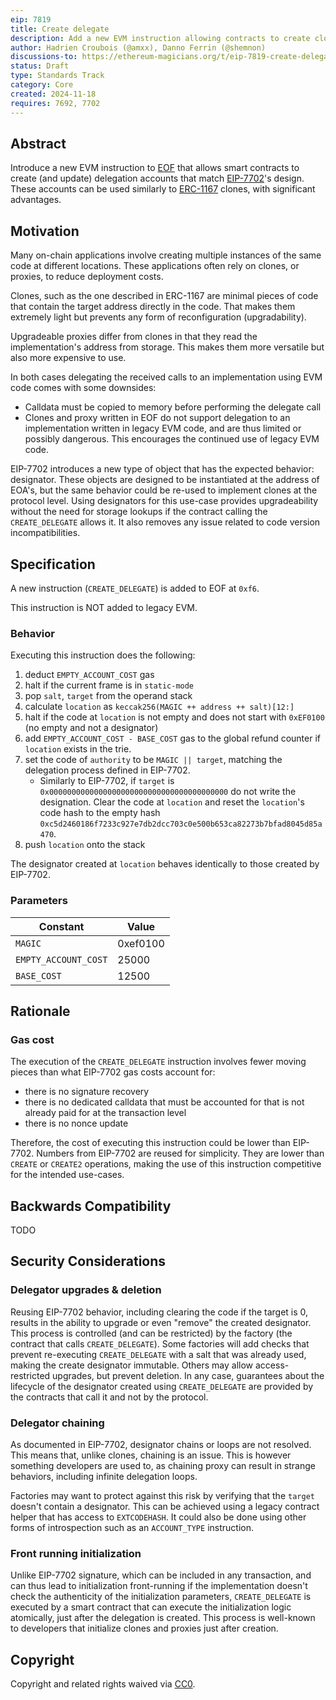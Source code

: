 ```yaml
---
eip: 7819
title: Create delegate
description: Add a new EVM instruction allowing contracts to create clones using EIP-7702 delegation designations
author: Hadrien Croubois (@amxx), Danno Ferrin (@shemnon)
discussions-to: https://ethereum-magicians.org/t/eip-7819-create-delegate/21763
status: Draft
type: Standards Track
category: Core
created: 2024-11-18
requires: 7692, 7702
---
```


## Abstract

Introduce a new EVM instruction to [EOF](./eip-7692.md) that allows smart contracts to create (and update) delegation accounts that match [EIP-7702](./eip-7702.md)'s design. These accounts can be used similarly to [ERC-1167](./eip-1167.md) clones, with significant advantages.

## Motivation

Many on-chain applications involve creating multiple instances of the same code at different locations. These applications often rely on clones, or proxies, to reduce deployment costs.

Clones, such as the one described in ERC-1167 are minimal pieces of code that contain the target address directly in the code. That makes them extremely light but prevents any form of reconfiguration (upgradability).

Upgradeable proxies differ from clones in that they read the implementation's address from storage. This makes them more versatile but also more expensive to use.

In both cases delegating the received calls to an implementation using EVM code comes with some downsides:

- Calldata must be copied to memory before performing the delegate call
- Clones and proxy written in EOF do not support delegation to an implementation written in legacy EVM code, and are thus limited or possibly dangerous. This encourages the continued use of legacy EVM code.

EIP-7702 introduces a new type of object that has the expected behavior: designator. These objects are designed to be instantiated at the address of EOA's, but the same behavior could be re-used to implement clones at the protocol level. Using designators for this use-case provides upgradeability without the need for storage lookups if the contract calling the `CREATE_DELEGATE` allows it. It also removes any issue related to code version incompatibilities.

## Specification

A new instruction (`CREATE_DELEGATE`) is added to EOF at `0xf6`.

This instruction is NOT added to legacy EVM.

### Behavior

Executing this instruction does the following:

1. deduct `EMPTY_ACCOUNT_COST` gas
2. halt if the current frame is in `static-mode`
3. pop `salt`, `target` from the operand stack
4. calculate `location` as `keccak256(MAGIC ++ address ++ salt)[12:]`
5. halt if the code at `location` is not empty and does not start with `0xEF0100` (no empty and not a designator)
6. add `EMPTY_ACCOUNT_COST - BASE_COST` gas to the global refund counter if `location` exists in the trie.
7. set the code of `authority` to be `MAGIC || target`, matching the delegation process defined in EIP-7702.
    - Similarly to EIP-7702, if `target` is `0x0000000000000000000000000000000000000000` do not write the designation. Clear the code at `location` and reset the `location`'s code hash to the empty hash `0xc5d2460186f7233c927e7db2dcc703c0e500b653ca82273b7bfad8045d85a470`.
8. push `location` onto the stack

The designator created at `location` behaves identically to those created by EIP-7702.

### Parameters

| Constant                     | Value            |
| ---------------------------- | ---------------- |
| `MAGIC`                      | 0xef0100         |
| `EMPTY_ACCOUNT_COST`         | 25000            |
| `BASE_COST`                  | 12500            |

## Rationale

### Gas cost

The execution of the `CREATE_DELEGATE` instruction involves fewer moving pieces than what EIP-7702 gas costs account for:

- there is no signature recovery
- there is no dedicated calldata that must be accounted for that is not already paid for at the transaction level
- there is no nonce update

Therefore, the cost of executing this instruction could be lower than EIP-7702. Numbers from EIP-7702 are reused for simplicity. They are lower than `CREATE` or `CREATE2` operations, making the use of this instruction competitive for the intended use-cases.

## Backwards Compatibility

TODO

## Security Considerations

### Delegator upgrades & deletion

Reusing EIP-7702 behavior, including clearing the code if the target is 0, results in the ability to upgrade or even "remove" the created designator. This process is controlled (and can be restricted) by the factory (the contract that calls `CREATE_DELEGATE`). Some factories will add checks that prevent re-executing `CREATE_DELEGATE` with a salt that was already used, making the create designator immutable. Others may allow access-restricted upgrades, but prevent deletion. In any case, guarantees about the lifecycle of the designator created using `CREATE_DELEGATE` are provided by the contracts that call it and not by the protocol.

### Delegator chaining

As documented in EIP-7702, designator chains or loops are not resolved. This means that, unlike clones, chaining is an issue. This is however something developers are used to, as chaining proxy can result in strange behaviors, including infinite delegation loops.

Factories may want to protect against this risk by verifying that the `target` doesn't contain a designator. This can be achieved using a legacy contract helper that has access to `EXTCODEHASH`. It could also be done using other forms of introspection such as an `ACCOUNT_TYPE` instruction.

### Front running initialization

Unlike EIP-7702 signature, which can be included in any transaction, and can thus lead to initialization front-running if the implementation doesn't check the authenticity of the initialization parameters, `CREATE_DELEGATE` is executed by a smart contract that can execute the initialization logic atomically, just after the delegation is created. This process is well-known to developers that initialize clones and proxies just after creation.

## Copyright

Copyright and related rights waived via [CC0](../LICENSE.md).
